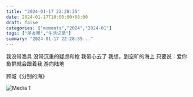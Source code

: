 ```yaml
---
title: "2024-01-17 22:28:35"
date: 2024-01-17T10:00:00+08:00
draft: false
categories: ["moments","2024","2024-01"]
tags: ["朋友圈","生活记录"]
summary: "2024-01-17 22:28:35..."
---
```


我没带渔具
没带沉重的疑虑和枪
我带心去了
我想，到空旷的海上
只要说：爱你
鱼群就会跟着我
游向陆地

顾城《分别的海》 ​​​

![Media 1](/Moments/photos/2024-01-17/202401172228350.jpg)

